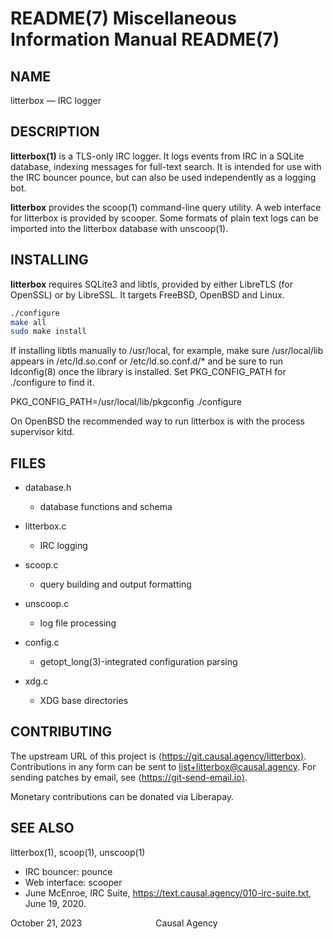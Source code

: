 # README(7) 	Miscellaneous Information Manual 	README(7)

## NAME

litterbox — IRC logger

## DESCRIPTION

**litterbox(1)** is a TLS-only IRC logger. It logs events from IRC in a SQLite database, indexing messages for full-text search. It is intended for use with the IRC bouncer pounce, but can also be used independently as a logging bot.

**litterbox** provides the scoop(1) command-line query utility. A web interface for litterbox is provided by scooper. Some formats of plain text logs can be imported into the litterbox database with unscoop(1).

## INSTALLING

**litterbox** requires SQLite3 and libtls, provided by either LibreTLS (for OpenSSL) or by LibreSSL. It targets FreeBSD, OpenBSD and Linux.

```sh
./configure
make all
sudo make install
```

If installing libtls manually to /usr/local, for example, make sure /usr/local/lib appears in /etc/ld.so.conf or /etc/ld.so.conf.d/* and be sure to run ldconfig(8) once the library is installed. Set PKG_CONFIG_PATH for ./configure to find it.

PKG_CONFIG_PATH=/usr/local/lib/pkgconfig ./configure

On OpenBSD the recommended way to run litterbox is with the process supervisor kitd.

## FILES

* database.h
    - database functions and schema

* litterbox.c
    - IRC logging

* scoop.c
    - query building and output formatting
  
* unscoop.c
   - log file processing

* config.c
    - getopt_long(3)-integrated configuration parsing

* xdg.c
    - XDG base directories

## CONTRIBUTING

The upstream URL of this project is ⟨https://git.causal.agency/litterbox⟩. Contributions in any form can be sent to <list+litterbox@causal.agency>. For sending patches by email, see ⟨https://git-send-email.io⟩.

Monetary contributions can be donated via Liberapay.

## SEE ALSO

litterbox(1), scoop(1), unscoop(1)

* IRC bouncer: pounce
* Web interface: scooper
* June McEnroe, IRC Suite, https://text.causal.agency/010-irc-suite.txt, June 19, 2020.

October 21, 2023&nbsp;&nbsp;&nbsp;&nbsp;&nbsp;&nbsp;&nbsp;&nbsp;&nbsp;&nbsp;&nbsp;&nbsp;&nbsp;&nbsp;&nbsp;&nbsp;&nbsp;&nbsp;&nbsp;&nbsp;&nbsp;&nbsp;&nbsp;&nbsp;&nbsp;&nbsp;&nbsp;&nbsp;&nbsp;&nbsp;Causal Agency
